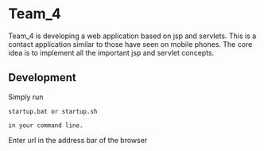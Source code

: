 # Team_4
Team_4 is developing a web application based on jsp and servlets. This is a contact application similar to those have seen
on mobile phones. The core idea is to implement all the important jsp and servlet concepts.

## Development

Simply run 

	startup.bat or startup.sh
	
	in your command line.
	
Enter url in the address bar of the browser
